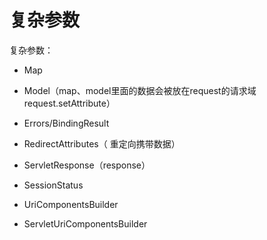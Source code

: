 # 复杂参数

复杂参数：

- Map
- Model（map、model里面的数据会被放在request的请求域  request.setAttribute）
- Errors/BindingResult
- RedirectAttributes（ 重定向携带数据）
- ServletResponse（response）
- SessionStatus

- UriComponentsBuilder
- ServletUriComponentsBuilder